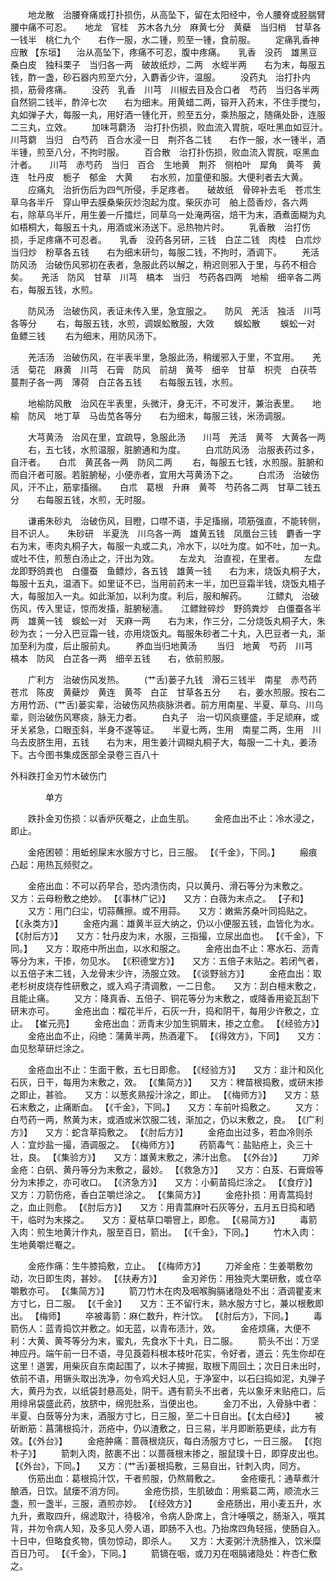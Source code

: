<!-- { "loadSidebar": true } -->
　　地龙散　治腰脊痛或打扑损伤，从高坠下，留在太阳经中，令人腰脊或胫腨臂腰中痛不可忍。　　地龙　官桂　苏木各九分　麻黄七分　黄蘗　当归梢　甘草各一钱半　桃仁九个　　右作一服，水二锺，煎至一锺，食前服。
　　定痛乳香神应散 【东垣】 　治从高坠下，疼痛不可忍，腹中疼痛。　　乳香　没药　雄黑豆　桑白皮　独科栗子　当归各一两　破故纸炒，二两　水蛭半两　　右为末，每服五钱，酢一盏，砂石器内煎至六分，入麝香少许，温服。
　　没药丸　治打扑内损，筋骨疼痛。
　　没药　乳香　川芎　川椒去目及合口者　芍药　当归各半两　自然铜二钱半，酢淬七次　　右为细末。用黄蜡二两，镕开入药末，不住手搅匀，丸如弹子大，每服一丸，用好酒一锺化开，煎至五分，乘热服之，随痛处卧，连服二三丸，立效。
　　加味芎藭汤　治打扑伤损，败血流入胃脘，呕吐黑血如豆汁。　　川芎藭　当归　白芍药　百合水浸一日　荆芥各二钱　　右作一服，水一锺半，酒半锺，煎至八分，不拘时服。
　　百合散　治打扑伤损，败血流入胃脘，呕黑血汁者。　　川芎　赤芍药　当归　百合　生地黄　荆芥　侧柏叶　犀角　黄芩　黄连　牡丹皮　栀子　郁金　大黄　　右水煎，加童便和服。大便利者去大黄。
　　应痛丸　治折伤后为四气所侵，手足疼者。　　破故纸　骨碎补去毛　苍朮生　草乌各半斤　穿山甲去膜桑柴灰炒泡起为度。柴灰亦可　舶上茴香炒，各六两　　右，除草乌半斤，用生姜一斤擂烂，同草乌一处淹两宿，焙干为末，酒煮面糊为丸如梧桐大，每服五十丸，用酒或米汤送下。忌热物片时。
　　乳香散　治打伤损，手足疼痛不可忍者。　　乳香　没药各另研，三钱　白芷二钱　肉桂　白朮炒　当归炒　粉草各五钱　　右为细末研匀，每服二钱，不拘时，酒调下。
　　羌活防风汤　治破伤风邪初在表者，急服此药以解之，稍迟则邪入于里，与药不相合矣。　　羌活　防风　甘草　川芎　槁本　当归　芍药各四两　地榆　细辛各二两　　右，每服五钱，水煎。

　　防风汤　治破伤风，表证未传入里，急宜服之。　　防风　羌活　独活　川芎各等分
　　右，每服五钱，水煎，调娱蚣散服，大效
　　蜈蚣散
　　蜈蚣一对　鱼鳔三钱
　　右为细末，用防风汤下。

　　羌活汤　治破伤风，在半表半里，急服此汤，稍缓邪入于里，不宜用。　　羌活　菊花　麻黄　川芎　石膏　防风　前胡　黄芩　细辛　甘草　枳壳　白茯苓　蔓荆子各一两　薄荷　白芷各五钱　　右每服五钱，水煎。

　　地榆防风散　治风在半表里，头微汗，身无汗，不可发汗，兼治表里。　　地榆　防风　地丁草　马齿苋各等分　　右为细末，每服三钱，米汤调服。

　　大芎黄汤　治风在里，宜疏导，急服此汤　　川芎　羌活　黄芩　大黄各一两
　　右，五七钱，水煎温服，脏腑通和为度。
　　白朮防风汤　治服表药过多，自汗者。　　白朮　黄芪各一两　防风二两
　　右，每服五七钱，水煎服。脏腑和而自汗者可服。若脏腑秘，小便赤者，宜用大芎黄汤下之。
　　白朮汤　治破伤风，汗不止，筋挛搐搦。　　白朮　葛根　升麻　黄芩　芍药各二两　甘草二钱五分　　右每服五钱，水煎，无时服。

　　谦甫朱砂丸　治破伤风，目瞪，口噤不语，手足搐搦，项筋强直，不能转侧，目不识人。　　朱砂研　半夏洗　川乌各一两　雄黄五钱　凤凰台三钱　麝香一字　　右为末，枣肉丸桐子大，每服一丸或二丸，冷水下，以吐为度。如不吐，加一丸。或吐不住，煎葱白汤止之，汗出为效。
　　左龙丸　治直视，在里者。
　　左盘龙即野鸽粪也　白僵蚕　鱼鳔炒，各五钱　雄黄一钱　　右为末，烧饭丸桐子大，每服十五丸，温酒下。如里证不已，当用前药末一半，加巴豆霜半钱，烧饭丸梧子大，每服加入一丸。如此渐加，以利为度。利后，服和解药。
　　江鳔丸　治破伤风，传入里证，惊而发搐，脏腑秘濇。　　江鳔銼碎炒　野鸽粪炒　白僵蚕各半两　雄黄一钱　蜈蚣一对　天麻一两　　右为末，作三分，二分烧饭丸桐子大，朱砂为衣；一分入巴豆霜一钱，亦用烧饭丸。每服朱砂者二十丸，入巴豆者一丸，渐加至利为度，后止服前丸。
　　养血当归地黄汤
　　当归　地黄　芍药　川芎　槁本　防风　白芷各一两　细辛五钱　　右，依前煎服。

　　广利方　治破伤风发热。
　　(艹舌)蒌子九钱　滑石三钱半　南星　赤芍药　苍朮　陈皮　黄蘗炒　黄连　黄芩　白芷　甘草各五分　　右，姜水煎服。按右二方用竹沥、(艹舌)蒌实辈，治破伤风热痰脉洪者。前方用南星、半夏、草乌、川乌辈，则治破伤风寒痰，脉无力者。
　　白丸子　治一切风痰壅盛，手足顽麻，或牙关紧急，口眼歪斜，半身不遂等证。　　半夏七两，生用　南星二两，生用　川乌去皮脐生用，五钱　　右为末，用生姜汁调糊丸桐子大，每服一二十丸，姜汤下。古今图书集成医部全录卷三百八十

外科跌打金刃竹木破伤门

　　　　单方

　　跌扑金刃伤损：以香炉灰罨之，止血生肌。
　　金疮血出不止：冷水浸之，即止。

　　金疮困顿：用蚯蚓屎末水服方寸匕，日三服。 【《千金》，下同。】
　　瘢痕凸起：用热瓦频熨之。

　　金疮出血：不可以药早合，恐内溃伤肉，只以黄丹、滑石等分为末敷之。　　又方：云母粉敷之绝妙。 【《事林广记》】　　又方：白薇为末点之。 【子和】
　　又方：用门臼尘，切蒜蘸擦。或不用蒜。　　又方：嫩紫苏桑叶同捣贴之。 【《永类方》】
　　金疮内漏：雄黄半豆大纳之，仍以小便服五钱，血皆化为水。 【《肘后方》】　　又方：牡丹皮为末，水服，三指撮，立尿出血也。 【《千金》，下同。】　　又方：取疮中所出血，以水和服之。
　　金疮出血不止：寒水石、沥青等分为末，干掺，勿见水。 【《积德堂方》】　　又方：五倍子末贴之。若闭气者，以五倍子末二钱，入龙骨末少许，汤服立效。 【《谈野翁方》】
　　金疮血出：取老杉树皮烧存性研敷之，或入鸡子清调敷，一二日愈。　　又方：刮白檀末敷之，且能止痛。
　　又方：降真香、五倍子、铜花等分为末敷之，或降香用瓷瓦刮下研末亦可。
　　金疮出血：榴花半斤，石灰一升，捣和阴干，每用少许敷之，立止。 【崔元亮】
　　金疮出血：沥青末少加生铜屑末，掺之立愈。 【《经验方》】
　　金疮出血不止，闷绝：蒲黄半两，热酒灌下。 【《得效方》，下同】　　又方：血见愁草研烂涂之。

　　金疮血出不止：生面干敷，五七日即愈。 【《经验方》】　　又方：韭汁和风化石灰，日干，每用为末敷之，效。 【《集简方》】　　又方：稗苗根捣敷，或研末掺之即止，甚验。　　又方：以葱炙熟挼汁涂之，即止。 【《梅师方》】　　又方：慈石末敷之，止痛断血。 【《千金》，下同。】　　又方：车前叶捣敷之。
　　又方：白芍药一两，熬黄为末，或酒或米饮服二钱，渐加之，仍以末敷之，良。 【《广利方》】　　又方：蛇含草捣敷之。 【《肘后方》】
　　金疮血出过多，若血冷则杀人：宜炒盐一撮，酒调服之。 【《梅师方》】
　　药箭毒气：盐贴疮上，灸三十壮，良。 【《集验方》】　　又方：雄黄末敷之，沸汁出愈。 【《外台》】
　　刀斧金疮：白矾、黄丹等分为末敷之，最妙。 【《救急方》】　　又方：白芨、石膏煅等分为末掺之，亦可收口。 【《济急方》】　　又方：小蓟苗捣烂涂之。 【《食疗》】　　又方：刀箭伤疮，香白芷嚼烂涂之。 【《集简方》】
　　金疮扑损：用青蒿捣封之，血止则愈。 【《肘后方》】　　又方：用青蒿麻叶石灰等分，五月五日捣和晒干，临时为末搽之。　　又方：夏枯草口嚼窨上，即愈。 【《易简方》】
　　毒箭入肉：煎生地黄汁作丸，服至百日，箭出。 【《千金》，下同。】
　　竹木入肉：生地黄嚼烂罨之。

　　金疮作痛：生牛膝捣敷，立止。 【《梅师方》】
　　刀斧金疮：生姜嚼敷勿动，次日即生肉，甚妙。 【《扶寿方》】
　　金刃斧伤：用独壳大栗研敷，或仓卒嚼敷亦可。 【《集简方》】
　　箭刀竹木在肉及咽喉胸膈诸隐处不出：酒调瞿麦末方寸匕，日二服。 【《千金》】　　又方：王不留行末，熟水服方寸匕，兼以根敷即出。 【梅师】
　　卒被毒箭：麻仁数升，杵汁饮。 【《肘后方》，下同。】
　　毒箭伤人：蓝青捣饮并敷之。如无蓝，以青布渍汁，效。
　　金疮烦痛，大便不利：大黄、黄芩等分为末，蜜丸，先食水下十丸，日二服。
　　箭头不出：万坚神应丹。端午前一日不语，寻见莨菪科根本枝叶花实，令好者，道云：先生你却在这里！道罢，用柴灰自东南起围了，以木子捭掘，取根下周回土；次日日未出时，依前不语，用镢头取出洗净，勿令鸡犬妇人见，于净室中，以石臼捣如泥，丸弹子大，黄丹为衣，以纸袋封悬高处，阴干。遇有箭头不出者，先以象牙末贴疮口，后用绯帛袋盛此药，放脐中，绵兜肚系，当便出也。
　　金刀不出，入骨脉中者：半夏、白蔹等分为末，酒服方寸匕，日三服，至二十日自出。【《太白经》】
　　被斫断筋：菖蒲根捣汁，沥疮中，仍以渣敷之，日三易，半月即断筋更续，此方有效。【《外台》】
　　金疮肿痛：蔷薇根烧灰，每白汤服方寸匕，一日三服。 【《抱朴子》】
　　箭刺入肉，脓裹不出：以蔷薇根末掺之，服鼠璞十日，即穿皮出也。 【《外台》，下同。】　　又方：(艹舌)蒌根捣敷，三易自出，针刺入肉，同方。
　　伤筋出血：葛根捣汁饮，干者煎服，仍熬屑敷之。
　　金疮瘘孔：通草煮汁酿酒，日饮。鼠瘘不消方同。
　　金疮伤损，生肌破血：用紫葛二两，顺流水三盏，煎一盏半，三服，酒煎亦妙。 【《经效方》】
　　金疮肠出，用小麦五升，水九升，煮取四升，绵滤取汁，待极冷，令病人卧席上，含汁唾噀之，肠渐入，噀其背，并勿令病人知，及多见人旁人语，即肠不入也。乃抬席四角轻摇，使肠自入。十日中，但略食炙物，慎勿惊动，即杀人。　　又方：大麦粥汁洗肠推入，饮米糜百日乃可。 【《千金》，下同。】
　　箭镝在咽，或刀刃在咽膈诸隐处：杵杏仁敷之。
